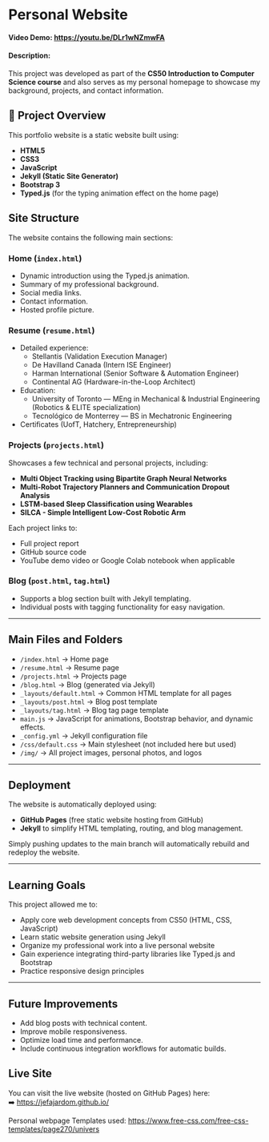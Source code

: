 # Personal Website
#### Video Demo:  https://youtu.be/DLr1wNZmwFA
#### Description: 
This project was developed as part of the **CS50 Introduction to Computer Science course** and also serves as my personal homepage to showcase my background, projects, and contact information.

## 🚀 Project Overview

This portfolio website is a static website built using:

- **HTML5**
- **CSS3**
- **JavaScript**
- **Jekyll (Static Site Generator)**
- **Bootstrap 3**
- **Typed.js** (for the typing animation effect on the home page)

## Site Structure

The website contains the following main sections:

### Home (`index.html`)
- Dynamic introduction using the Typed.js animation.
- Summary of my professional background.
- Social media links.
- Contact information.
- Hosted profile picture.

### Resume (`resume.html`)
- Detailed experience:
  - Stellantis (Validation Execution Manager)
  - De Havilland Canada (Intern ISE Engineer)
  - Harman International (Senior Software & Automation Engineer)
  - Continental AG (Hardware-in-the-Loop Architect)
- Education:
  - University of Toronto — MEng in Mechanical & Industrial Engineering (Robotics & ELITE specialization)
  - Tecnológico de Monterrey — BS in Mechatronic Engineering
- Certificates (UofT, Hatchery, Entrepreneurship)

### Projects (`projects.html`)
Showcases a few technical and personal projects, including:
- **Multi Object Tracking using Bipartite Graph Neural Networks**
- **Multi-Robot Trajectory Planners and Communication Dropout Analysis**
- **LSTM-based Sleep Classification using Wearables**
- **SILCA - Simple Intelligent Low-Cost Robotic Arm**

Each project links to:
- Full project report
- GitHub source code
- YouTube demo video or Google Colab notebook when applicable

### Blog (`post.html`, `tag.html`)
- Supports a blog section built with Jekyll templating.
- Individual posts with tagging functionality for easy navigation.

---

## Main Files and Folders

- `/index.html` → Home page
- `/resume.html` → Resume page
- `/projects.html` → Projects page
- `/blog.html` → Blog (generated via Jekyll)
- `_layouts/default.html` → Common HTML template for all pages
- `_layouts/post.html` → Blog post template
- `_layouts/tag.html` → Blog tag page template
- `main.js` → JavaScript for animations, Bootstrap behavior, and dynamic effects.
- `_config.yml` → Jekyll configuration file
- `/css/default.css` → Main stylesheet (not included here but used)
- `/img/` → All project images, personal photos, and logos

---

## Deployment

The website is automatically deployed using:

- **GitHub Pages** (free static website hosting from GitHub)
- **Jekyll** to simplify HTML templating, routing, and blog management.

Simply pushing updates to the main branch will automatically rebuild and redeploy the website.

---

## Learning Goals

This project allowed me to:

- Apply core web development concepts from CS50 (HTML, CSS, JavaScript)
- Learn static website generation using Jekyll
- Organize my professional work into a live personal website
- Gain experience integrating third-party libraries like Typed.js and Bootstrap
- Practice responsive design principles

---

## Future Improvements

- Add blog posts with technical content.
- Improve mobile responsiveness.
- Optimize load time and performance.
- Include continuous integration workflows for automatic builds.


## Live Site

You can visit the live website (hosted on GitHub Pages) here:  
➡️ https://jefajardom.github.io/

Personal webpage 
Templates used:
https://www.free-css.com/free-css-templates/page270/univers
